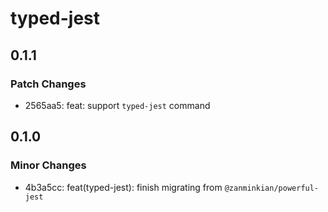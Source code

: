 # typed-jest

## 0.1.1

### Patch Changes

- 2565aa5: feat: support `typed-jest` command

## 0.1.0

### Minor Changes

- 4b3a5cc: feat(typed-jest): finish migrating from `@zanminkian/powerful-jest`

